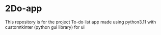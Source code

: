 # 2Do-app
This repository is for the project To-do list app made using python3.11 with customtkinter (python gui library) for ui
